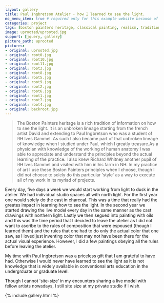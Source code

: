 ```yaml
---
layout: gallery
title: Paul Ingbretson Atelier - how I learned to see the light.
no_menu_item: true # required only for this example website because of menu construction
categories: project
tags: [boston painters heritage, classical painting, realism, traditional, seeing the light]
image: uprooted/uprooted.jpg
support: [jquery, gallery]
picture_path: uprooted
pictures:
- original: uprooted.jpg
- original: root0.jpg
- original: root10.jpg
- original: root11.jpg
- original: root3.jpg
- original: root8.jpg
- original: root5.jpg
- original: root9.jpg
- original: root2.jpg
- original: root6.jpg
- original: root1.jpg
- original: root7.jpg
- original: root4.jpg
- original: backroot.jpg
---
```

>The Boston Painters heritage is a rich tradition of information on how to see the light. It is an unbroken lineage starting from the french 
artist David and extending to Paul Ingbretson who was a student of RH Ives Gammel. As such I also became part of that unbroken lineage of 
knowledge when I studied under Paul, which I greatly treasure.As a physician with knowledge of the working of human anatomy I was able to 
appreciate and understand the principles beyond the actual learning of the practice. I also knew Richard Whitney another pupil of 
RH Ives Gammel and visited with him in his farm in NH. In my practice of art I use these Boston Painters principles when I choose, 
though I did not choose to solely do this particular 'style' as a way to execute all of my work in its myriad of projects.

Every day, five days a week we would start working from light to dusk in the atelier. We had individual studio spaces all with north 
light. For the first year one would solely do the cast in charcoal. This was a time that really had the greates impact in learning how 
to see the light. In the second year we started drawing the live model every day in the same manner as the cast drawings with northern 
light. Lastly we then segued into painting with oils and this was the time period that I decided to leave the atelier as I did not want 
to ascribe to the rules of composition that were espoused (though I learned them) and the rules that one had to do only the actual color 
that one saw, as I loved just inventing color that may not have been there for the actual visual experience. However, I did a few 
paintings obeying all the rules before leaving the atelier.

My time with Paul Ingbretson was a priceless gift that I am grateful to have had. Otherwise I would never have learned to see the light as it is not knowledge that is widely available in conventional arts education in the undergrduate or graduate level.

Though I cannot 'site-size' in my encounters sharing a live model with fellow artists nowadays, I still site size at my private studio 
if I wish.


{% include gallery.html %}
